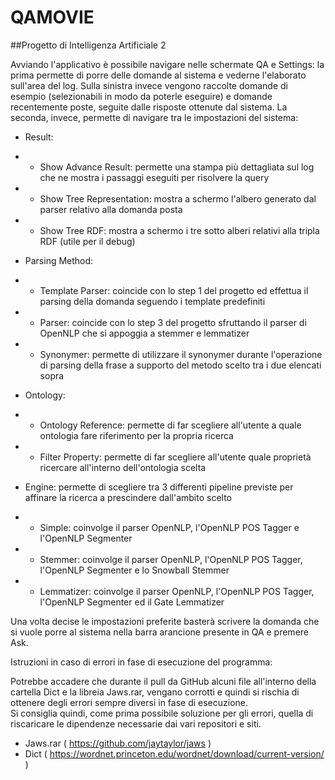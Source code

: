 # QAMOVIE

##Progetto di Intelligenza Artificiale 2 

Avviando l'applicativo è possibile navigare nelle schermate QA e Settings: la prima permette di porre delle domande al sistema e vederne l'elaborato sull'area del log. Sulla sinistra invece vengono raccolte domande di esempio (selezionabili in modo da poterle eseguire) e domande recentemente poste, seguite dalle risposte ottenute dal sistema. La seconda, invece, permette di navigare tra le impostazioni del sistema:

- Result:
- - Show Advance Result: permette una stampa più dettagliata sul log che ne mostra i passaggi eseguiti per risolvere la query
- - Show Tree Representation: mostra a schermo l'albero generato dal parser relativo alla domanda posta
- - Show Tree RDF: mostra a schermo i tre sotto alberi relativi alla tripla RDF (utile per il debug)

- Parsing Method:
- - Template Parser: coincide con lo step 1 del progetto ed effettua il parsing della domanda seguendo i template predefiniti
- - Parser: coincide con lo step 3 del progetto sfruttando il parser di OpenNLP che si appoggia a stemmer e lemmatizer
- - Synonymer: permette di utilizzare il synonymer durante l'operazione di parsing della frase a supporto del metodo scelto tra i due elencati sopra

- Ontology:
- - Ontology Reference: permette di far scegliere all'utente a quale ontologia fare riferimento per la propria ricerca
- - Filter Property: permette di far scegliere all'utente quale proprietà ricercare all'interno dell'ontologia scelta

- Engine: permette di scegliere tra 3 differenti pipeline previste per affinare la ricerca a prescindere dall'ambito scelto
- - Simple: coinvolge il parser OpenNLP, l'OpenNLP POS Tagger e l'OpenNLP Segmenter
- - Stemmer: coinvolge il parser OpenNLP, l'OpenNLP POS Tagger, l'OpenNLP Segmenter e lo Snowball Stemmer
- - Lemmatizer: coinvolge il parser OpenNLP, l'OpenNLP POS Tagger, l'OpenNLP Segmenter ed il Gate Lemmatizer

Una volta decise le impostazioni preferite basterà scrivere la domanda che si vuole porre al sistema nella barra arancione presente in QA e premere Ask.

Istruzioni in caso di errori in fase di esecuzione del programma:

Potrebbe accadere che durante il pull da GitHub alcuni file all'interno della cartella Dict e la libreia Jaws.rar, vengano corrotti e quindi si rischia di ottenere degli errori sempre diversi in fase di esecuzione.    
Si consiglia quindi, come prima possibile soluzione per gli errori, quella di riscaricare le dipendenze necessarie dai vari repositori e siti.

- Jaws.rar ( https://github.com/jaytaylor/jaws )
- Dict ( https://wordnet.princeton.edu/wordnet/download/current-version/ )

